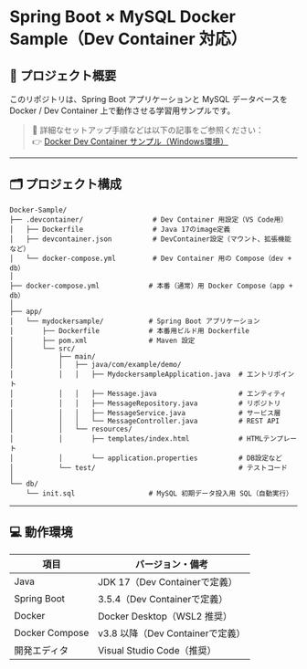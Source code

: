 # Spring Boot × MySQL Docker Sample（Dev Container 対応）

## 📌 プロジェクト概要

このリポジトリは、Spring Boot アプリケーションと MySQL データベースを Docker / Dev Container 上で動作させる学習用サンプルです。

> 🔗 詳細なセットアップ手順などは以下の記事をご参照ください：  
> 👉 [Docker Dev Container サンプル（Windows環境）](https://qiita.com/kawaJ1/items/2a2cb6355ef9d2552f98)

---

## 🗂️ プロジェクト構成

```text
Docker-Sample/
├── .devcontainer/                 # Dev Container 用設定（VS Code用）
│   ├── Dockerfile                 # Java 17のimage定義
│   ├── devcontainer.json          # DevContainer設定（マウント、拡張機能など）
│   └── docker-compose.yml         # Dev Container 用の Compose（dev + db）
│
├── docker-compose.yml            # 本番（通常）用 Docker Compose（app + db）
│
├── app/
│   └── mydockersample/           # Spring Boot アプリケーション
│       ├── Dockerfile            # 本番用ビルド用 Dockerfile
│       ├── pom.xml               # Maven 設定
│       └── src/
│           ├── main/
│           │   ├── java/com/example/demo/
│           │   │   ├── MydockersampleApplication.java  # エントリポイント
│           │   │   ├── Message.java                    # エンティティ
│           │   │   ├── MessageRepository.java          # リポジトリ
│           │   │   ├── MessageService.java             # サービス層
│           │   │   └── MessageController.java          # REST API
│           │   └── resources/
│           │       ├── templates/index.html            # HTMLテンプレート
│           │       └── application.properties          # DB設定など
│           └── test/                                   # テストコード
│
└── db/
    └── init.sql                  # MySQL 初期データ投入用 SQL（自動実行）
````

---

## 💻 動作環境

| 項目             | バージョン・備考                |
| -------------- | ----------------------- |
| Java           | JDK 17（Dev Containerで定義）|
| Spring Boot    | 3.5.4（Dev Containerで定義） |
| Docker         | Docker Desktop（WSL2 推奨） |
| Docker Compose | v3.8 以降（Dev Containerで定義）|
| 開発エディタ         | Visual Studio Code（推奨）  |
